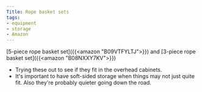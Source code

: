 ```yaml
---
Title: Rope basket sets
tags:
- equipment
- storage
- Amazon
---
```

[5-piece rope basket set]({{<amazon "B09VTFYLTJ">}}) and [3-piece rope basket set]({{<amazon "B08NXXY7KV">}})
- Trying these out to see if they fit in the overhead cabinets.
- It's important to have soft-sided storage when things may not just quite fit. Also they're probably quieter going down the road.
